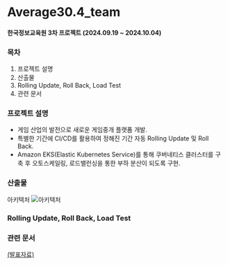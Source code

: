 # Average30.4_team

#### 한국정보교육원 3차 프로젝트 (2024.09.19 ~ 2024.10.04)

### 목차
1. 프로젝트 설명
2. 산출물
3. Rolling Update, Roll Back, Load Test
4. 관련 문서


### 프로젝트 설명
- 게임 산업의 발전으로 새로운 게임중개 플랫폼 개발.
- 특별한 기간에 CI/CD를 활용하여 정해진 기간 자동 Rolling Update 및 Roll Back.
- Amazon EKS(Elastic Kubernetes Service)를 통해 쿠버네티스 클러스터를 구축 후 오토스케일링, 로드밸런싱을 통한 부하 분산이 되도록 구현.

### 산출물
아키텍처
![아키텍처](https://github.com/user-attachments/assets/f96bb01f-63e2-4ab9-b8ba-5d24c82def0d)


### Rolling Update, Roll Back, Load Test











### 관련 문서
[(발표자료)](https://github.com/user-attachments/files/17642968/Terraform.AWS.pdf)

